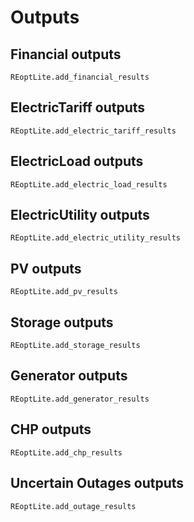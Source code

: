 # Outputs

## Financial outputs
```@docs
REoptLite.add_financial_results
```

## ElectricTariff outputs
```@docs
REoptLite.add_electric_tariff_results
```

## ElectricLoad outputs
```@docs
REoptLite.add_electric_load_results
```

## ElectricUtility outputs
```@docs
REoptLite.add_electric_utility_results
```

## PV outputs
```@docs
REoptLite.add_pv_results
```

## Storage outputs
```@docs
REoptLite.add_storage_results
```

## Generator outputs
```@docs
REoptLite.add_generator_results
```

## CHP outputs
```@docs
REoptLite.add_chp_results
```

## Uncertain Outages outputs
```@docs
REoptLite.add_outage_results
```